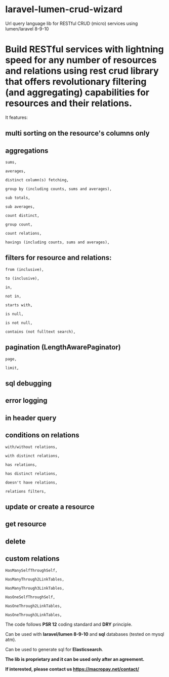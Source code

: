 # laravel-lumen-crud-wizard
Url query language lib for RESTful CRUD (micro) services using lumen/laravel 8-9-10

# Build RESTful services with lightning speed for any number of resources and relations using rest crud library that offers revolutionary filtering (and aggregating) capabilities for resources and their relations.

It features:

## multi sorting on the resource's columns only
## aggregations

    sums,
  
    averages,
  
    distinct column(s) fetching,
  
    group by (including counts, sums and averages),
  
    sub totals,
  
    sub averages,
  
    count distinct,
  
    group count,
  
    count relations,
  
    havings (including counts, sums and averages),

## filters for resource and relations:

    from (inclusive),
  
    to (inclusive),
  
    in,
  
    not in,
  
    starts with,
  
    is null,
  
    is not null,
  
    contains (not fulltext search),

## pagination (LengthAwarePaginator)

    page,
  
    limit,

## sql debugging
## error logging
## in header query
## conditions on relations

    with/without relations,
  
    with distinct relations,
  
    has relations,
  
    has distinct relations,
  
    doesn't have relations,
  
    relations filters,

## update or create  a resource
## get resource
## delete
## custom relations

    HasManySelfThroughSelf,
  
    HasManyThrough2LinkTables,

    HasManyThrough3LinkTables,
  
    HasOneSelfThroughSelf,
  
    HasOneThrough2LinkTables,
  
    HasOneThrough3LinkTables,




The code follows **PSR 12** coding standard and **DRY** principle.

Can be used with **laravel/lumen 8-9-10** and **sql** databases (tested on mysql atm).

Can be used to generate sql for **Elasticsearch**.

**The lib is proprietary and it can be used only after an agreement.**

**If interested, please contact us https://macropay.net/contact/**
